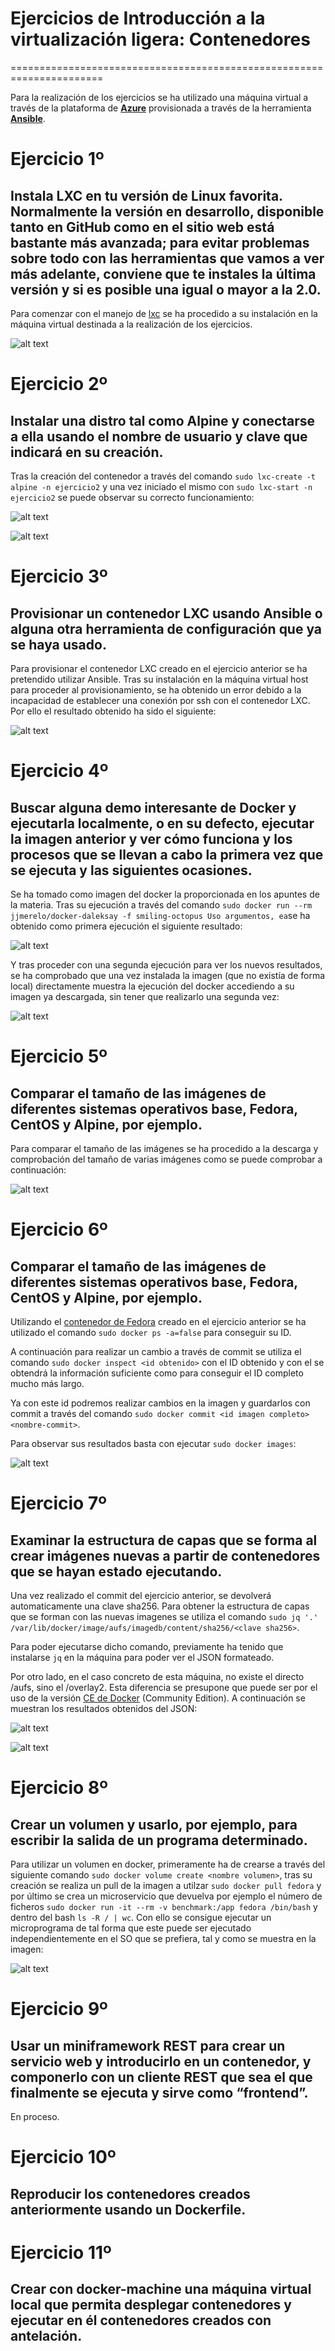 # Ejercicios de Introducción a la virtualización ligera: Contenedores
======================================================================

Para la realización de los ejercicios se ha utilizado una máquina virtual a través de la plataforma de [**Azure**](https://azure.microsoft.com/es-es/) provisionada a través de la herramienta [**Ansible**](https://www.ansible.com/).

# Ejercicio 1º
## Instala LXC en tu versión de Linux favorita. Normalmente la versión en desarrollo, disponible tanto en GitHub como en el sitio web está bastante más avanzada; para evitar problemas sobre todo con las herramientas que vamos a ver más adelante, conviene que te instales la última versión y si es posible una igual o mayor a la 2.0.

Para comenzar con el manejo de [lxc](https://linuxcontainers.org/) se ha procedido a su instalación en la máquina virtual destinada a la realización de los ejercicios.

![alt text](/Exercises/images/tema5/Ejercicio1.png "Ejercicio 1")

# Ejercicio 2º
## Instalar una distro tal como Alpine y conectarse a ella usando el nombre de usuario y clave que indicará en su creación.

Tras la creación del contenedor a través del comando `sudo lxc-create -t alpine -n ejercicio2` y una vez iniciado el mismo con `sudo lxc-start -n ejercicio2` se puede observar su correcto funcionamiento:

![alt text](/Exercises/images/tema5/Ejercicio2.png "Ejercicio 2")

![alt text](/Exercises/images/tema5/Ejercicio2_2.png "Ejercicio 2_2")

# Ejercicio 3º
## Provisionar un contenedor LXC usando Ansible o alguna otra herramienta de configuración que ya se haya usado.

Para provisionar el contenedor LXC creado en el ejercicio anterior se ha pretendido utilizar Ansible.
Tras su instalación en la máquina virtual host para proceder al provisionamiento, se ha obtenido un error debido a la incapacidad de establecer una conexión por ssh con el contenedor LXC.
Por ello el resultado obtenido ha sido el siguiente:

![alt text](/Exercises/images/tema5/Ejercicio3.png "Ejercicio 3")

# Ejercicio 4º
## Buscar alguna demo interesante de Docker y ejecutarla localmente, o en su defecto, ejecutar la imagen anterior y ver cómo funciona y los procesos que se llevan a cabo la primera vez que se ejecuta y las siguientes ocasiones.

Se ha tomado como imagen del docker la proporcionada en los apuntes de la materia. Tras su ejecución a través del comando `sudo docker run --rm jjmerelo/docker-daleksay -f smiling-octopus Uso argumentos, ea`se ha obtenido como primera ejecución el siguiente resultado:

![alt text](/Exercises/images/tema5/Ejercicio4.png "Ejercicio 4")

Y tras proceder con una segunda ejecución para ver los nuevos resultados, se ha comprobado que una vez instalada la imagen (que no existía de forma local) directamente muestra la ejecución del docker accediendo a su imagen ya descargada, sin tener que realizarlo una segunda vez:

![alt text](/Exercises/images/tema5/Ejercicio4_2.png "Ejercicio 4_2")

# Ejercicio 5º
## Comparar el tamaño de las imágenes de diferentes sistemas operativos base, Fedora, CentOS y Alpine, por ejemplo.

Para comparar el tamaño de las imágenes se ha procedido a la descarga y comprobación del tamaño de varias imágenes como se puede comprobar a continuación:

![alt text](/Exercises/images/tema5/Ejercicio5.png "Ejercicio 5")

# Ejercicio 6º
## Comparar el tamaño de las imágenes de diferentes sistemas operativos base, Fedora, CentOS y Alpine, por ejemplo.

Utilizando el [contenedor de Fedora](https://hub.docker.com/_/fedora/) creado en el ejercicio anterior se ha utilizado el comando `sudo docker ps -a=false` para conseguir su ID.

A continuación para realizar un cambio a través de commit se utiliza el comando `sudo docker inspect <id obtenido>` con el ID obtenido y con el se obtendrá la información suficiente como para conseguir el ID completo mucho más largo.

Ya con este id podremos realizar cambios en la imagen y guardarlos con commit a través del comando `sudo docker commit <id imagen completo> <nombre-commit>`.

Para observar sus resultados basta con ejecutar `sudo docker images`:

![alt text](/Exercises/images/tema5/Ejercicio6.png "Ejercicio 6")


# Ejercicio 7º
## Examinar la estructura de capas que se forma al crear imágenes nuevas a partir de contenedores que se hayan estado ejecutando.

Una vez realizado el commit del ejercicio anterior, se devolverá automaticamente una clave sha256. Para obtener la estructura de capas que se forman con las nuevas imagenes se utiliza el comando `sudo jq '.' /var/lib/docker/image/aufs/imagedb/content/sha256/<clave sha256>`.

Para poder ejecutarse dicho comando, previamente ha tenido que instalarse `jq` en la máquina para poder ver el JSON formateado.

Por otro lado, en el caso concreto de esta máquina, no existe el directo /aufs, sino el /overlay2. Esta diferencia se presupone que puede ser por el uso de la versión [CE de Docker](https://www.docker.com/community-edition) (Community Edition). A continuación se muestran los resultados obtenidos del JSON:

![alt text](/Exercises/images/tema5/Ejercicio7.png "Ejercicio 7")

![alt text](/Exercises/images/tema5/Ejercicio7_2.png "Ejercicio 7_2")

# Ejercicio 8º
## Crear un volumen y usarlo, por ejemplo, para escribir la salida de un programa determinado.

Para utilizar un volumen en docker, primeramente ha de crearse a través del siguiente comando `sudo docker volume create <nombre volumen>`, tras su creación se realiza un pull de la imagen a utilzar `sudo docker pull fedora` y por último se crea un microservicio que devuelva por ejemplo el número de ficheros `sudo docker run -it --rm -v benchmark:/app fedora /bin/bash` y dentro del bash `ls -R / | wc`. Con ello se consigue ejecutar un microprograma de tal forma que este puede ser ejecutado independientemente en el SO que se prefiera, tal y como se muestra en la imagen:

![alt text](/Exercises/images/tema5/Ejercicio8.png "Ejercicio 8")

# Ejercicio 9º
## Usar un miniframework REST para crear un servicio web y introducirlo en un contenedor, y componerlo con un cliente REST que sea el que finalmente se ejecuta y sirve como “frontend”.

En proceso.

# Ejercicio 10º
## Reproducir los contenedores creados anteriormente usando un Dockerfile.



# Ejercicio 11º
## Crear con docker-machine una máquina virtual local que permita desplegar contenedores y ejecutar en él contenedores creados con antelación.
